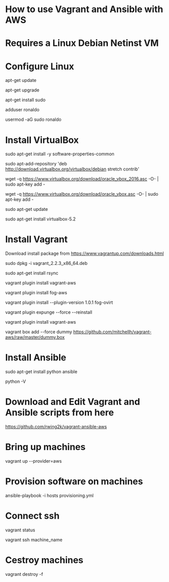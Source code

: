 # How to use Vagrant and Ansible with AWS
# Requires a Linux Debian Netinst VM
# Configure Linux

apt-get update

apt-get upgrade

apt-get install sudo

adduser ronaldo

usermod -aG sudo ronaldo

# Install VirtualBox

sudo apt-get install -y software-properties-common

sudo apt-add-repository 'deb http://download.virtualbox.org/virtualbox/debian stretch contrib'

wget -q https://www.virtualbox.org/download/oracle_vbox_2016.asc -O- | sudo apt-key add -

wget -q https://www.virtualbox.org/download/oracle_vbox.asc -O- | sudo apt-key add -

sudo apt-get update

sudo apt-get install virtualbox-5.2

# Install Vagrant

Download install package from https://www.vagrantup.com/downloads.html

sudo dpkg -i vagrant_2.2.3_x86_64.deb

sudo apt-get install rsync

vagrant plugin install vagrant-aws

vagrant plugin install fog-aws

vagrant plugin install --plugin-version 1.0.1 fog-ovirt

vagrant plugin expunge --force --reinstall

vagrant plugin install vagrant-aws

vagrant box add --force dummy https://github.com/mitchellh/vagrant-aws/raw/master/dummy.box

# Install Ansible

sudo apt-get install python ansible

python -V

# Download and Edit Vagrant and Ansible scripts from here

https://github.com/rwing2k/vagrant-ansible-aws

# Bring up machines

vagrant up --provider=aws

# Provision software on machines

ansible-playbook -i hosts provisioning.yml

# Connect ssh

vagrant status

vagrant ssh machine_name

# Cestroy machines
vagrant destroy -f
